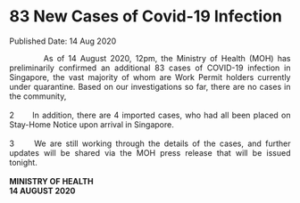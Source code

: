 <html>
    <meta http-equiv="Content-Type" content="text/html; charset=utf-8"/>
    <meta charset="utf-8"/>
    <title>83 New Cases of Covid-19 Infection </title>
    <body><h1>83 New Cases of Covid-19 Infection </h1>
    <p>Published Date: 14 Aug 2020</p> <p style="text-align: justify;">&nbsp; &nbsp; &nbsp; &nbsp; &nbsp;As of 14 August 2020, 12pm, the Ministry of Health (MOH) has preliminarily confirmed an additional 83 cases of COVID-19 infection in Singapore, the vast majority of whom are Work Permit holders currently under quarantine. Based on our investigations so far, there are no cases in the community,&nbsp;<br><br>2&nbsp; &nbsp; &nbsp; In addition, there are 4 imported cases, who had all been placed on Stay-Home Notice upon arrival in Singapore.&nbsp;<br><br>3&nbsp; &nbsp; &nbsp;We are still working through the details of the cases, and further updates will be shared via the MOH press release that will be issued tonight.&nbsp;<br><br><strong>MINISTRY OF HEALTH<br>14 AUGUST 2020</strong></p></body>
</html>